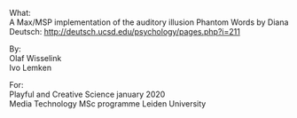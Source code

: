 What:  
A Max/MSP implementation of the auditory illusion Phantom Words by Diana Deutsch:
http://deutsch.ucsd.edu/psychology/pages.php?i=211

By:  
Olaf Wisselink  
Ivo Lemken

For:  
Playful and Creative Science january 2020  
Media Technology MSc programme
Leiden University
